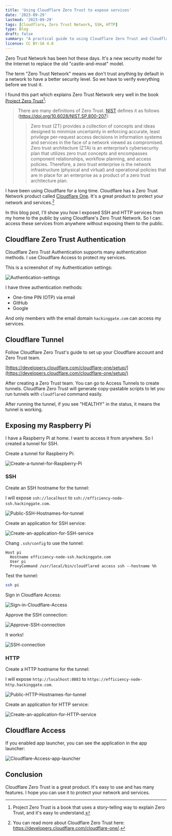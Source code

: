```yaml
---
title: 'Using Cloudflare Zero Trust to expose services'
date: '2023-09-29'
lastmod: '2023-09-29'
tags: [Cloudflare, Zero Trust Network, SSH, HTTP]
type: Blog
draft: false
summary: "A practical guide to using Cloudflare Zero Trust and Cloudflare Tunnels to securely expose home services like SSH and HTTP to the internet, with step-by-step instructions for authentication setup and access configuration."
license: CC BY-SA 4.0
---
```

Zero Trust Network has been hot these days. It's a new security model for the Internet to replace the old "castle-and-moat" model.

The term "Zero Trust Network" means we don't trust anything by default in a network to have a better security level. So we have to verify everything before we trust it.

I found this part which explains Zero Trust Network very well in the book [Project Zero Trust](https://learning.oreilly.com/library/view/project-zero-trust/9781119884842/)[^1]:

> There are many definitions of Zero Trust. [NIST](https://www.nist.gov/) defines it as follows (https://doi.org/10.6028/NIST.SP.800-207):
>> Zero trust (ZT) provides a collection of concepts and ideas designed to minimize
uncertainty in enforcing accurate, least privilege per-request access decisions in
information systems and services in the face of a network viewed as compromised. Zero
trust architecture (ZTA) is an enterprise’s cybersecurity plan that utilizes zero trust
concepts and encompasses component relationships, workflow planning, and access
policies. Therefore, a zero trust enterprise is the network infrastructure (physical and
virtual) and operational policies that are in place for an enterprise as a product of a zero
trust architecture plan.

I have been using Cloudflare for a long time. Cloudflare has a Zero Trust Network product called [Cloudflare One](https://www.cloudflare.com/one/). It's a great product to protect your network and services.[^2]

In this blog post, I'll show you how I exposed SSH and HTTP services from my home to the public by using Cloudflare's Zero Trust Network. So I can access these services from anywhere without exposing them to the public.

## Cloudflare Zero Trust Authentication

Cloudflare Zero Trust Authentication supports many authentication methods. I use Cloudflare Access to protect my services.

This is a screenshot of my Authentication settings:

![Authentication-settings](/static/images/Authentication-settings.webp)

I have three authentication methods:

- One-time PIN (OTP) via email
- GitHub
- Google

And only members with the email domain `hackinggate.com` can access my services.

## Cloudflare Tunnel

Follow Cloudflare Zero Trust's guide to set up your Cloudflare account and Zero Trust team.

[https://developers.cloudflare.com/cloudflare-one/setup/](https://developers.cloudflare.com/cloudflare-one/setup/)

After creating a Zero Trust team. You can go to Access Tunnels to create tunnels. Cloudflare Zero Trust will generate copy-pastable scripts to let you run tunnels with `cloudflared` command easily.

After running the tunnel, if you see "HEALTHY" in the status, it means the tunnel is working.

## Exposing my Raspberry Pi

I have a Raspberry Pi at home. I want to access it from anywhere. So I created a tunnel for SSH.

Create a tunnel for Raspberry Pi:

![Create-a-tunnel-for-Raspberry-Pi](/static/images/Create-a-tunnel-for-Raspberry-Pi.webp)

### SSH

Create an SSH hostname for the tunnel:

I will expose `ssh://localhost` to `ssh://efficiency-node-ssh.hackinggate.com`.

![Public-SSH-Hostnames-for-tunnel](/static/images/Public-SSH-Hostnames-for-tunnel.webp)

Create an application for SSH service:

![Create-an-application-for-SSH-service](/static/images/Create-an-application-for-SSH-service.webp)

Chang `.ssh/config` to use the tunnel:

```.ssh/config
Host pi
  Hostname efficiency-node-ssh.hackinggate.com
  User pi
  ProxyCommand /usr/local/bin/cloudflared access ssh --hostname %h
```

Test the tunnel:

```bash
ssh pi
```

Sign in Cloudflare Access:

![Sign-in-Cloudflare-Access](/static/images/Sign-in-Cloudflare-Access.webp)

Approve the SSH connection:

![Approve-SSH-connection](/static/images/Approve-SSH-connection.webp)

It works!

![SSH-connection](/static/images/SSH-connection.webp)

### HTTP

Create a HTTP hostname for the tunnel:

I will expose `http://localhost:8083` to `https://efficiency-node-http.hackinggate.com`.

![Public-HTTP-Hostnames-for-tunnel](/static/images/Public-HTTP-Hostnames-for-tunnel.webp)

Create an application for HTTP service:

![Create-an-application-for-HTTP-service](/static/images/Create-an-application-for-HTTP-service.webp)

## Cloudflare Access

If you enabled app launcher, you can see the application in the app launcher:

![Cloudflare-Access-app-launcher](/static/images/Cloudflare-Access-app-launcher.webp)

## Conclusion

Cloudflare Zero Trust is a great product. It's easy to use and has many features. I hope you can use it to protect your network and services.

[^1]: Project Zero Trust is a book that uses a story-telling way to explain Zero Trust, and it's easy to understand.
[^2]: You can read more about Cloudflare Zero Trust here: https://developers.cloudflare.com/cloudflare-one/.
